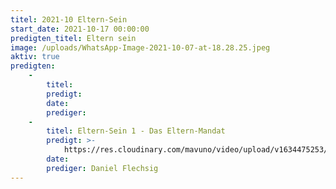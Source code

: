 ```yaml
---
titel: 2021-10 Eltern-Sein
start_date: 2021-10-17 00:00:00
predigten_titel: Eltern sein
image: /uploads/WhatsApp-Image-2021-10-07-at-18.28.25.jpeg
aktiv: true
predigten:
    -
        titel:
        predigt:
        date:
        prediger:
    -
        titel: Eltern-Sein 1 - Das Eltern-Mandat
        predigt: >-
            https://res.cloudinary.com/mavuno/video/upload/v1634475253/predigten/2021-10%20Eltern-Sein/2021-10-17_GoDi_Mavuno_Berlin_-_Parenting_1_-_Eltern-Mandat.mp3
        date:
        prediger: Daniel Flechsig
---
```


